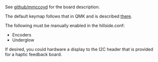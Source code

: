 See [github/mmccoyd](https://github.com/mmccoyd/hillside/) for the board description.

The default keymap follows that in QMK and is described
  [there](https://github.com/qmk/qmk_firmware/tree/master/keyboards/handwired/hillside).

The following must be manually enabled in the hillside.conf:
- Encoders
- Underglow

If desired, you could hardware a display to the I2C header
  that is provided for a haptic feedback board. 

